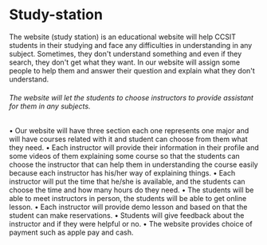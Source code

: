 # Study-station
The website (study station) is an educational website will help CCSIT students in their studying and face any difficulties in understanding in any subject. Sometimes, they don't understand something and even if they search, they don't get what they want. In our website will assign some people to help them and answer their question and explain what they don't understand.
<h6> The website will let the students to choose instructors to provide assistant for them in any subjects.</h6>
• Our website will have three section each one represents one major and will have courses related with it and student can choose from them what they need.
• Each instructor will provide their information in their profile and some videos of them explaining some course so that the students can choose the instructor that can help them in understanding the course easily because each instructor has his/her way of explaining things.
• Each instructor will put the time that he/she is available, and the students can choose the time and how many hours do they need.
• The students will be able to meet instructors in person, the students will be able to get online lesson.
• Each instructor will provide demo lesson and based on that the student can make reservations.
• Students will give feedback about the instructor and if they were helpful or no.
• The website provides choice of payment such as apple pay and cash.
